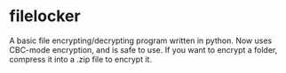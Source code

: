 # filelocker
A basic file encrypting/decrypting program written in python.
Now uses CBC-mode encryption, and is safe to use.
If you want to encrypt a folder, compress it into a .zip file to encrypt it.